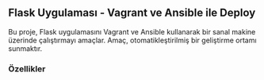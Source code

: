 <h2>Flask Uygulaması - Vagrant ve Ansible ile Deploy</h2>

Bu proje, Flask uygulamasını Vagrant ve Ansible kullanarak bir sanal makine üzerinde çalıştırmayı amaçlar. Amaç, otomatikleştirilmiş bir geliştirme ortamı sunmaktır.
<h3>Özellikler</h3>
